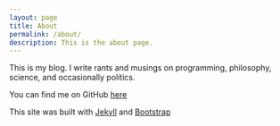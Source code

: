 ```yaml
---
layout: page
title: About
permalink: /about/
description: This is the about page.
---
```


This is my blog. I write rants and musings on programming, philosophy, science, and occasionally politics. 

You can find me on GitHub [here](https://github.com/Deepfreeze32)

This site was built with [Jekyll](https://github.com/jekyll/jekyll) and [Bootstrap](http://getbootstrap.com/)

